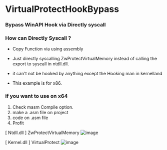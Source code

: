 # VirtualProtectHookBypass

### Bypass WinAPI Hook via Directly syscall

### How can Directly Syscall ?
  * Copy Function via using assembly

* Just directly syscalling ZwProtectVirtualMemory instead of calling the export to syscall in ntdll.dll.

* it can't not be hooked by anything except the Hooking man in kernelland

* This example is for x86.

### if you want to use on x64

1. Check masm Compile option.
2. make a .asm file on project
3. code on .asm file
4. Profit

[ Ntdll.dll ] ZwProtectVirtualMemory
![image](https://user-images.githubusercontent.com/13113619/119382779-788a2800-bcfd-11eb-84a9-832bf0563d51.png)

[ Kernel.dll ] VirtualProtect
![image](https://user-images.githubusercontent.com/13113619/119382654-4bd61080-bcfd-11eb-8e4f-b0577b203271.png)

